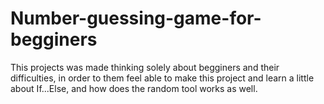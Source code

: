 # Number-guessing-game-for-begginers
This projects was made thinking solely about begginers and their difficulties, in order to them feel able to make this project and learn a little about If...Else, and how does the random tool works as well.
